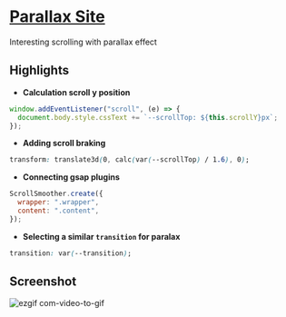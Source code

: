 # [Parallax Site](https://8panteon8.github.io/parallaxSite/)

Interesting scrolling with parallax effect

## Highlights

- **Сalculation scroll y position**
```javascript
window.addEventListener("scroll", (e) => {
  document.body.style.cssText += `--scrollTop: ${this.scrollY}px`;
});
```

- **Adding scroll braking**

```css
transform: translate3d(0, calc(var(--scrollTop) / 1.6), 0);
```
- **Connecting gsap plugins**

```javascript
ScrollSmoother.create({
  wrapper: ".wrapper",
  content: ".content",
});
```

- **Selecting a similar `transition` for paralax**

```css
transition: var(--transition);
```

## Screenshot

![ezgif com-video-to-gif](https://user-images.githubusercontent.com/113831614/223782594-718d7957-cddc-48ba-b5b2-7cce9d6b1057.gif)
